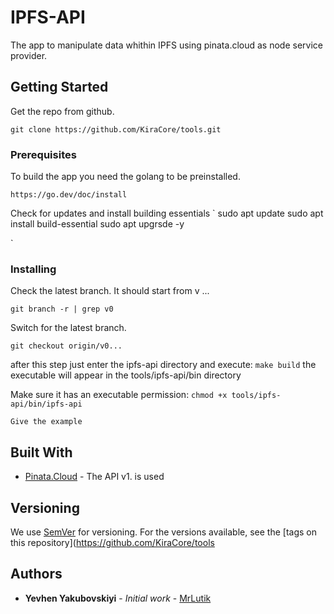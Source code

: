 # IPFS-API

The app to manipulate data whithin IPFS using pinata.cloud as node service provider.

## Getting Started

Get the repo from github.

`
git clone https://github.com/KiraCore/tools.git 
`

### Prerequisites

To build the app you need the golang to be preinstalled.

```
https://go.dev/doc/install
```

Check for updates and install building essentials
`
sudo apt update
sudo apt install build-essential
sudo apt upgrsde -y

`

### Installing

Check the latest branch. It should start from v ...

`
git branch -r | grep v0
`

Switch for the latest branch. 

`
git checkout origin/v0...
`

after this step just enter the ipfs-api directory  and execute:
`
make build
`
the executable will appear in the tools/ipfs-api/bin directory

Make sure it has an executable permission:
`
chmod +x tools/ipfs-api/bin/ipfs-api
`


```
Give the example
```

## Built With

* [Pinata.Cloud](https://docs.pinata.cloud/pinata-api) - The API v1. is used


## Versioning

We use [SemVer](http://semver.org/) for versioning. For the versions available, see the [tags on this repository](https://github.com/KiraCore/tools

## Authors

* **Yevhen Yakubovskiyi** - *Initial work* - [MrLutik](https://github.com/mrlutik)
